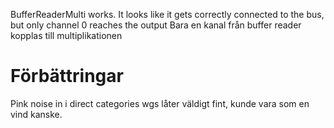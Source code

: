 
BufferReaderMulti works. It looks like it gets correctly connected to the bus, but only channel 0 reaches the output
Bara en kanal från buffer reader kopplas till multiplikationen






# Förbättringar

Pink noise in i direct categories wgs låter väldigt fint, kunde vara som en vind kanske.